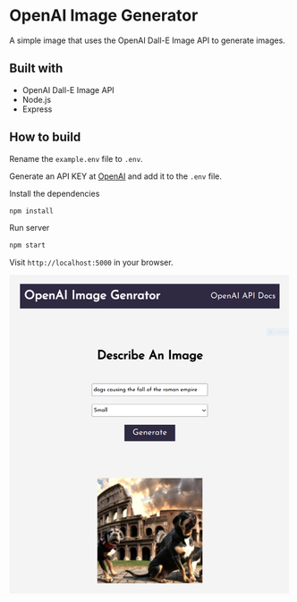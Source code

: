 # OpenAI Image Generator

A simple image that uses the OpenAI Dall-E Image API to generate images.

## Built with

- OpenAI Dall-E Image API
- Node.js
- Express

## How to build

Rename the `example.env` file to `.env`.

Generate an API KEY at [OpenAI](https://beta.openai.com/) and add it to the `.env` file.

Install the dependencies

```bash
npm install
```

Run server

```bash
npm start
```

Visit `http://localhost:5000` in your browser.

<img src="public/img/screenshot.png" width="500">

